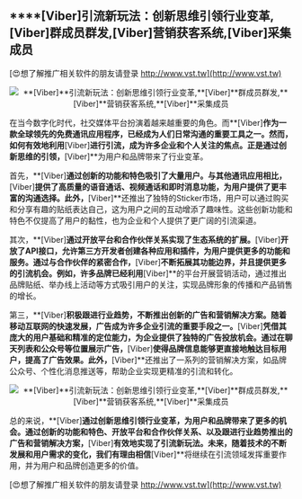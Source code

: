 ## ****[Viber]**引流新玩法：创新思维引领行业变革,**[Viber]**群成员群发,**[Viber]**营销获客系统,**[Viber]**采集成员**

[😍想了解推广相关软件的朋友请登录 http://www.vst.tw](http://www.vst.tw)

 <center><img src="https://vst.tw/MP4/tuiguang/png/2.png" alt="**[Viber]**引流新玩法：创新思维引领行业变革,**[Viber]**群成员群发,**[Viber]**营销获客系统,**[Viber]**采集成员"></center>

在当今数字化时代，社交媒体平台扮演着越来越重要的角色。而**[Viber]**作为一款全球领先的免费通讯应用程序，已经成为人们日常沟通的重要工具之一。然而，如何有效地利用**[Viber]**进行引流，成为许多企业和个人关注的焦点。正是通过创新思维的引领，**[Viber]**为用户和品牌带来了行业变革。

首先，**[Viber]**通过创新的功能和特色吸引了大量用户。与其他通讯应用相比，**[Viber]**提供了高质量的语音通话、视频通话和即时消息功能，为用户提供了更丰富的沟通选择。此外，**[Viber]**还推出了独特的Sticker市场，用户可以通过购买和分享有趣的贴纸表达自己，这为用户之间的互动增添了趣味性。这些创新功能和特色不仅提高了用户的黏性，也为企业和个人提供了更广阔的引流渠道。

其次，**[Viber]**通过开放平台和合作伙伴关系实现了生态系统的扩展。**[Viber]**开放了API接口，允许第三方开发者创建各种应用和插件，为用户提供更多的功能和服务。通过与合作伙伴的紧密合作，**[Viber]**不断拓展其功能边界，并且提供更多的引流机会。例如，许多品牌已经利用**[Viber]**的平台开展营销活动，通过推出品牌贴纸、举办线上活动等方式吸引用户的关注，实现品牌形象的传播和产品销售的增长。

第三，**[Viber]**积极跟进行业趋势，不断推出创新的广告和营销解决方案。随着移动互联网的快速发展，广告成为许多企业引流的重要手段之一。**[Viber]**凭借其庞大的用户基础和精准的定位能力，为企业提供了独特的广告投放机会。通过在聊天列表和公众号等位置展示广告，**[Viber]**使得品牌信息能够更直接地触达目标用户，提高了广告效果。此外，**[Viber]**还推出了一系列的营销解决方案，如品牌公众号、个性化消息推送等，帮助企业实现更精准的引流和转化。

 <center><img src="https://vst.tw/MP4/tuiguang/png/4.png" alt="**[Viber]**引流新玩法：创新思维引领行业变革,**[Viber]**群成员群发,**[Viber]**营销获客系统,**[Viber]**采集成员"></center>

总的来说，**[Viber]**通过创新思维引领行业变革，为用户和品牌带来了更多的机会。通过创新的功能和特色、开放平台和合作伙伴关系、以及跟进行业趋势推出的广告和营销解决方案，**[Viber]**有效地实现了引流新玩法。未来，随着技术的不断发展和用户需求的变化，我们有理由相信**[Viber]**将继续在引流领域发挥重要作用，并为用户和品牌创造更多的价值。

[😍想了解推广相关软件的朋友请登录 http://www.vst.tw](http://www.vst.tw)



